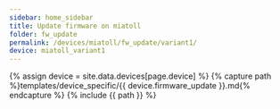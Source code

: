 ```yaml
---
sidebar: home_sidebar
title: Update firmware on miatoll
folder: fw_update
permalink: /devices/miatoll/fw_update/variant1/
device: miatoll_variant1
---
```

{% assign device = site.data.devices[page.device] %}
{% capture path %}templates/device_specific/{{ device.firmware_update }}.md{% endcapture %}
{% include {{ path }} %}
